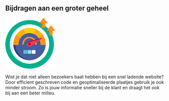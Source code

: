 ## Bijdragen aan een groter geheel

![Alt text][image-03]

Wist je dat niet alleen bezoekers baat hebben bij een snel ladende website? Door efficient geschreven code en geoptimaliseerde plaatjes gebruik je ook minder stroom. Zo is jouw informatie sneller bij de klant en draagt het ook bij aan een beter milieu.

[image-03]: image-03.png
